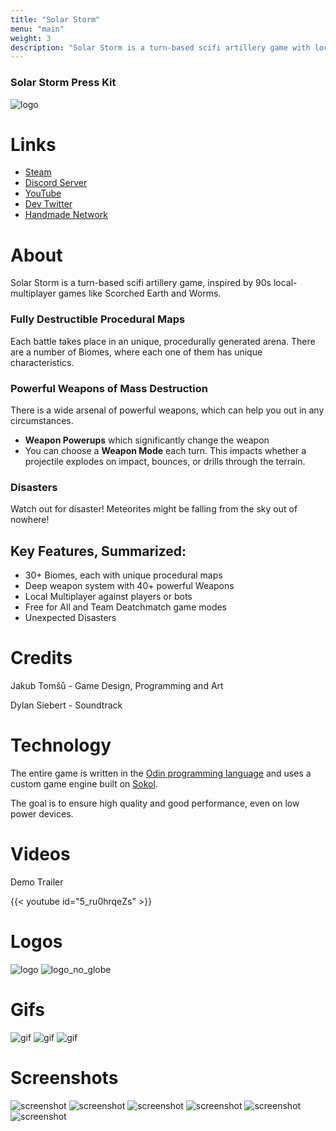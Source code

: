 ```yaml
---
title: "Solar Storm"
menu: "main"
weight: 3
description: "Solar Storm is a turn-based scifi artillery game with local-multiplayer"
---
```


### Solar Storm Press Kit

![logo](solar_storm.gif)

# Links
- [Steam](https://store.steampowered.com/app/2754920/Solar_Storm/)
- [Discord Server](https://discord.com/invite/wn5jMMMYe4)
- [YouTube](https://youtube.com/@jakubtomsu)
- [Dev Twitter](https://twitter.com/jakubtomsu_)
- [Handmade Network](https://handmade.network/p/485/solar-storm/)

# About
Solar Storm is a turn-based scifi artillery game, inspired by 90s local-multiplayer games like Scorched Earth and Worms.

### Fully Destructible Procedural Maps
Each battle takes place in an unique, procedurally generated arena. There are a number of Biomes, where each one of them has unique characteristics.

### Powerful Weapons of Mass Destruction
There is a wide arsenal of powerful weapons, which can help you out in any circumstances. 
- **Weapon Powerups** which significantly change the weapon
- You can choose a **Weapon Mode** each turn. This impacts whether a projectile explodes on impact, bounces, or drills through the terrain.

### Disasters
Watch out for disaster! Meteorites might be falling from the sky out of nowhere!

## Key Features, Summarized:
- 30+ Biomes, each with unique procedural maps
- Deep weapon system with 40+ powerful Weapons
- Local Multiplayer against players or bots
- Free for All and Team Deatchmatch game modes
- Unexpected Disasters


# Credits
Jakub Tomšů - Game Design, Programming and Art

Dylan Siebert - Soundtrack

# Technology
The entire game is written in the [Odin programming language](https://odin-lang.org) and uses a custom game engine built on [Sokol](https://github.com/floooh/sokol).

The goal is to ensure high quality and good performance, even on low power devices.

# Videos
Demo Trailer

{{< youtube id="5_ru0hrqeZs" >}}

# Logos
![logo](logo.png)
![logo_no_globe](logo_no_globe.png)

# Gifs
![gif](gif0.gif)
![gif](gif1.gif)
![gif](gif2.gif)

# Screenshots
![screenshot](screenshot0.png)
![screenshot](screenshot1.png)
![screenshot](screenshot2.png)
![screenshot](screenshot3.png)
![screenshot](screenshot4.png)
![screenshot](screenshot5.png)
